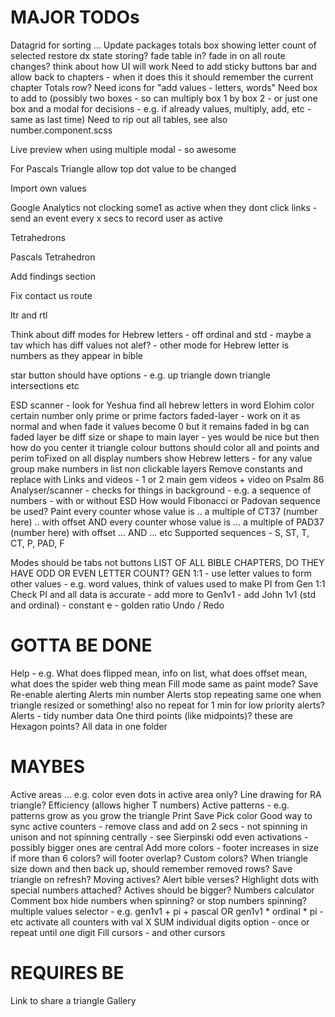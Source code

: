 MAJOR TODOs
===========

Datagrid for sorting ...
Update packages
totals box showing letter count of selected
restore dx state storing?
fade table in? fade in on all route changes?
think about how UI will work
Need to add sticky buttons bar and allow back to chapters - when it does this it should remember the current chapter
Totals row?
Need icons for "add values - letters, words"
Need box to add to (possibly two boxes - so can multiply box 1 by box 2 - or just one box and a modal for decisions - e.g. if already values, multiply, add, etc - same as last time)
Need to rip out all tables, see also number.component.scss


Live preview when using multiple modal - so awesome

For Pascals Triangle allow top dot value to be changed

Import own values

Google Analytics not clocking some1 as active when they dont click links - send an event every x secs to record user as active

Tetrahedrons

Pascals Tetrahedron

Add findings section

Fix contact us route

ltr and rtl

Think about diff modes for Hebrew letters - off ordinal and std - maybe a tav which has diff values not alef? - other mode for Hebrew letter is numbers as they appear in bible

star button should have options - e.g. up triangle down triangle intersections etc


ESD scanner - look for Yeshua
find all hebrew letters in word Elohim
color certain number only
prime or prime factors
faded-layer - work on it as normal and when fade it values become 0 but it remains faded in bg
can faded layer be diff size or shape to main layer - yes would be nice but then how do you center it
triangle colour buttons should color all and points and perim
toFixed on all display numbers
show Hebrew letters - for any value group
make numbers in list non clickable
layers
Remove constants and replace with Links and videos - 1 or 2 main gem videos + video on Psalm 86
Analyser/scanner - checks for things in background - e.g. a sequence of numbers - with or without ESD
How would Fibonacci or Padovan sequence be used?
Paint every counter whose value is .. a multiple of CT37 (number here) .. with offset AND every counter whose value is ... a multiple of PAD37 (number here) with offset ... AND ... etc
Supported sequences - S, ST, T, CT, P, PAD, F

Modes should be tabs not buttons
LIST OF ALL BIBLE CHAPTERS, DO THEY HAVE ODD OR EVEN LETTER COUNT?
GEN 1:1 - use letter values to form other values - e.g. word values, think of values used to make PI from Gen 1:1
Check PI and all data is accurate - add more to Gen1v1 - add John 1v1 (std and ordinal) - constant e - golden ratio
Undo / Redo

GOTTA BE DONE
=============

Help - e.g. What does flipped mean, info on list, what does offset mean, what does the spider web thing mean
Fill mode same as paint mode?
Save
Re-enable alerting
Alerts min number
Alerts stop repeating same one when triangle resized or something! also no repeat for 1 min for low priority alerts?
Alerts - tidy number data
One third points (like midpoints)? these are Hexagon points?
All data in one folder

MAYBES
======

Active areas ... e.g. color even dots in active area only?
Line drawing for RA triangle?
Efficiency (allows higher T numbers)
Active patterns - e.g. patterns grow as you grow the triangle
Print
Save
Pick color
Good way to sync active counters - remove class and add on 2 secs - not spinning in unison and not spinning centrally - see Sierpinski odd even activations - possibly bigger ones are central
Add more colors - footer increases in size if more than 6 colors? will footer overlap?
Custom colors?
When triangle size down and then back up, should remember removed rows?
Save triangle on refresh?
Moving actives?
Alert bible verses?
Highlight dots with special numbers attached?
Actives should be bigger?
Numbers calculator
Comment box
hide numbers when spinning? or stop numbers spinning?
multiple values selector - e.g. gen1v1 + pi + pascal OR gen1v1 * ordinal * pi - etc
activate all counters with val X
SUM individual digits option - once or repeat until one digit
Fill cursors - and other cursors

REQUIRES BE
===========

Link to share a triangle
Gallery
